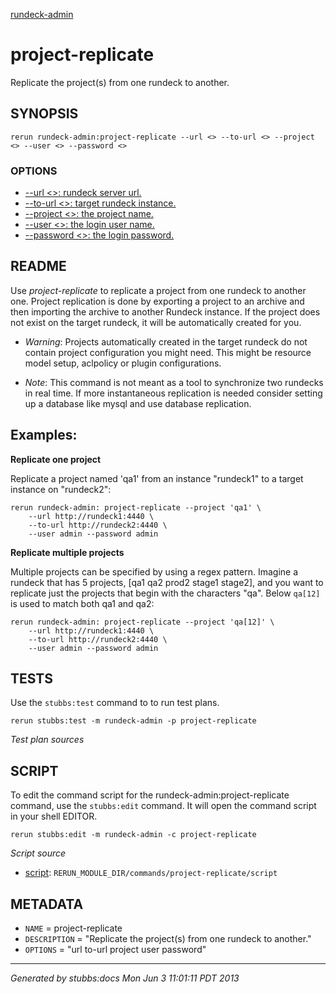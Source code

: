 [rundeck-admin](../../index.html)
# project-replicate 

Replicate the project(s) from one rundeck to another.

## SYNOPSIS

    rerun rundeck-admin:project-replicate --url <> --to-url <> --project <> --user <> --password <>

### OPTIONS

* [    --url <>: rundeck server url.](../../options/url/index.html)
* [    --to-url <>: target rundeck instance.](../../options/to-url/index.html)
* [    --project <>: the project name.](../../options/project/index.html)
* [    --user <>: the login user name.](../../options/user/index.html)
* [    --password <>: the login password.](../../options/password/index.html)

## README

Use *project-replicate* to replicate a project from one
rundeck to another one. Project replication is done by exporting
a project to an archive and then importing the archive to
another Rundeck instance.
If the project does not exist on the target rundeck,
it will be automatically created for you.

+ *Warning*: Projects automatically created in the target rundeck do
not contain project configuration you might need. This might
be resource model setup, aclpolicy or plugin configurations.

+ *Note*: This command is not meant as a tool to synchronize
two rundecks in real time. If more instantaneous replication
is needed consider setting up a database like mysql and 
use database replication.

Examples:
---------

**Replicate one project**

Replicate a project named 'qa1' from an instance "rundeck1" to 
a target instance on "rundeck2":

    rerun rundeck-admin: project-replicate --project 'qa1' \
        --url http://rundeck1:4440 \
        --to-url http://rundeck2:4440 \
        --user admin --password admin

**Replicate multiple projects**

Multiple projects can be specified by using a regex pattern.
Imagine a rundeck that has 5 projects, [qa1 qa2 prod2 stage1 stage2],
and you want to replicate just the projects that begin with the
characters "qa". Below `qa[12]` is used to match both qa1 and qa2:

    rerun rundeck-admin: project-replicate --project 'qa[12]' \
        --url http://rundeck1:4440 \
        --to-url http://rundeck2:4440 \
        --user admin --password admin

## TESTS

Use the `stubbs:test` command to to run test plans.

    rerun stubbs:test -m rundeck-admin -p project-replicate

*Test plan sources*



## SCRIPT

To edit the command script for the rundeck-admin:project-replicate command, 
use the `stubbs:edit`
command. It will open the command script in your shell EDITOR.

    rerun stubbs:edit -m rundeck-admin -c project-replicate

*Script source*

* [script](script.html): `RERUN_MODULE_DIR/commands/project-replicate/script`

## METADATA

* `NAME` = project-replicate
* `DESCRIPTION` = "Replicate the project(s) from one rundeck to another."
* `OPTIONS` = "url to-url project user password"

----

*Generated by stubbs:docs Mon Jun  3 11:01:11 PDT 2013*


